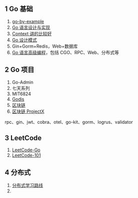 ## 1 Go 基础

1. [go-by-example](https://gobyexample-cn.github.io/)
2. [Go 语言设计与实现](https://draveness.me/golang/#fn:1)
3. [Context 讲的比较好](https://www.practical-go-lessons.com/)
4. [Go 设计模式](https://lailin.xyz/post/go-design-pattern.html)
5. Gin+Gorm+Redis，Web+数据库
6. [Go 语言高级编程](https://chai2010.cn/advanced-go-programming-book/)，包括 CGO、RPC、Web、分布式等
## 2 Go 项目

1. Go-Admin
2. 七天系列
3. MIT6824
4. [Godis](https://github.com/HDT3213/godis)
5. [区块链](https://github.com/Jeiwan/blockchain_go)
6. [区块链 ProjectX](https://github.com/anthdm/projectx)

rpc、gin、jwt、cobra、otel、go-kit、gorm、logrus、validator
## 3 LeetCode

1. [LeetCode-Go](https://books.halfrost.com/leetcode/)
2. [LeetCode-101](https://github.com/changgyhub/leetcode_101)

## 4 分布式

1. [分布式学习路线](https://www.qtmuniao.com/2021/05/16/distributed-system-material/)
2. 